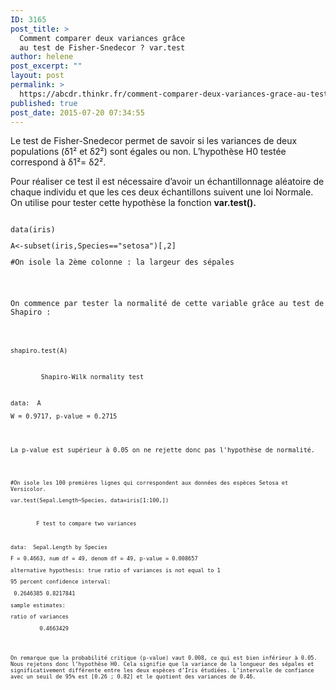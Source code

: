 ```yaml
---
ID: 3165
post_title: >
  Comment comparer deux variances grâce
  au test de Fisher-Snedecor ? var.test
author: helene
post_excerpt: ""
layout: post
permalink: >
  https://abcdr.thinkr.fr/comment-comparer-deux-variances-grace-au-test-de-fisher-snedecor-var-test/
published: true
post_date: 2015-07-20 07:34:55
---
```

<p>Le test de Fisher-Snedecor permet de savoir si les variances de deux populations (δ1² et δ2²) sont égales ou non. L’hypothèse H0 testée correspond à δ1²= δ2².</p><p>Pour réaliser ce test il est nécessaire d’avoir un échantillonnage aléatoire de chaque individu et que les ces deux échantillons suivent une loi Normale. On utilise pour tester cette hypothèse la fonction <b>var.test().</b></p><p> <pre><code><br />data(iris)</p><p>A&lt;-subset(iris,Species=="setosa")[,2]</p><p>#On isole la 2ème colonne : la largeur des sépales</p><p></pre>   </p><p>On commence par tester la normalité de cette variable grâce au test de Shapiro :</p><p> <pre><code><br />shapiro.test(A)</p><p> </p><p>        Shapiro-Wilk normality test</p><p> </p><p>data:  A</p><p>W = 0.9717, p-value = 0.2715</p><p></pre>   </p><p>La p-value est supérieur à 0.05 on ne rejette donc pas l'hypothèse de normalité.</p><p> <pre><code><br />#On isole les 100 premières lignes qui correspondent aux données des espèces Setosa et Versicolor.</p><p>var.test(Sepal.Length~Species, data=iris[1:100,])</p><p> </p><p>        F test to compare two variances</p><p> </p><p>data:  Sepal.Length by Species</p><p>F = 0.4663, num df = 49, denom df = 49, p-value = 0.008657</p><p>alternative hypothesis: true ratio of variances is not equal to 1</p><p>95 percent confidence interval:</p><p> 0.2646385 0.8217841</p><p>sample estimates:</p><p>ratio of variances</p><p>         0.4663429</p><p></pre>   </p><p>On remarque que la probabilité critique (p-value) vaut 0.008, ce qui est bien inférieur à 0.05. Nous rejetons donc l’hypothèse H0. Cela signifie que la variance de la longueur des sépales et significativement différente entre les deux espèces d’Iris étudiées. L’intervalle de confiance avec un seuil de 95% est [0.26 ; 0.82] et le quotient des variances de 0.46.</p>
